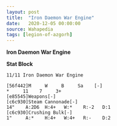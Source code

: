 ```yaml
---
layout: post
title:  "Iron Daemon War Engine"
date:   2020-12-05 00:00:00
source: Wahapedia
tags: [legion-of-azgorh]
---
```


**Iron Daemon War Engine**

**Stat Block**
```
11/11 Iron Daemon War Engine
```

```
[56f442]M     W     B     Sa    [-]
*     11    7     3+    
[e85545]Weapons[-]
[c6c930]Steam Cannonade[-]
14"    A:2D6  H:4+   W:*    R:-2   D:1   
[c6c930]Crushing Bulk[-]
1"     A:*    H:4+   W:4+   R:-    D:2   
```
    